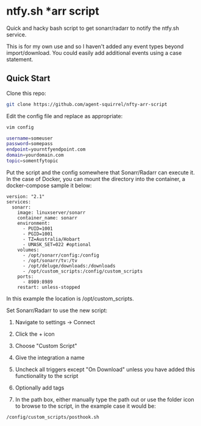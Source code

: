 # ntfy.sh *arr script

Quick and hacky bash script to get sonarr/radarr to notify the ntfy.sh service.

This is for my own use and so I haven't added any event types beyond import/download. You could easily add additional events using a case statement.

## Quick Start

Clone this repo:

```bash
git clone https://github.com/agent-squirrel/nfty-arr-script
```

Edit the config file and replace as appropriate:

```bash
vim config
```

```bash
username=someuser
password=somepass
endpoint=yourntfyendpoint.com
domain=yourdomain.com
topic=somentfytopic
```

Put the script and the config somewhere that Sonarr/Radarr can execute it.
In the case of Docker, you can mount the directory into the container, a docker-compose sample it below:

```docker
version: "2.1"
services:
  sonarr:
    image: linuxserver/sonarr
    container_name: sonarr
    environment:
      - PUID=1001
      - PGID=1001
      - TZ=Australia/Hobart
      - UMASK_SET=022 #optional
    volumes:
      - /opt/sonarr/config:/config
      - /opt/sonarr/tv:/tv
      - /opt/deluge/downloads:/downloads
      - /opt/custom_scripts:/config/custom_scripts
    ports:
      - 8989:8989
    restart: unless-stopped
```

In this example the location is /opt/custom_scripts.

Set Sonarr/Radarr to use the new script:

1. Navigate to settings -> Connect
  
2. Click the + icon
  
3. Choose "Custom Script"
  
4. Give the integration a name
  
5. Uncheck all triggers except "On Download" unless you have added this functionality to the script
  
6. Optionally add tags
  
7. In the path box, either manually type the path out or use the folder icon to browse to the script, in the example case it would be:

```bash
/config/custom_scripts/posthook.sh
```
